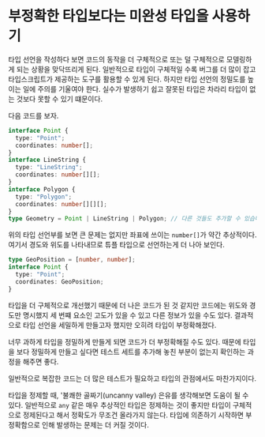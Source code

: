 # 부정확한 타입보다는 미완성 타입을 사용하기

타입 선언을 작성하다 보면 코드의 동작을 더 구체적으로 또는 덜 구체적으로 모델링하게 되는 상황을 맞닥뜨리게 된다. 일반적으로 타입이 구체적일 수록 버그를 더 많이 잡고 타입스크립트가 제공하는 도구를 활용할 수 있게 된다. 하지만 타입 선언의 정밀도를 높이는 일에 주의를 기울여야 한다. 실수가 발생하기 쉽고 잘못된 타입은 차라리 타입이 없는 것보다 못할 수 있기 떄문이다.

다음 코드를 보자.

```ts
interface Point {
  type: "Point";
  coordinates: number[];
}
interface LineString {
  type: "LineString";
  coordinates: number[][];
}
interface Polygon {
  type: "Polygon";
  coordinates: number[][][];
}
type Geometry = Point | LineString | Polygon; // 다른 것들도 추가할 수 있습니다.
```

위의 타입 선언부를 보면 큰 문제는 없지만 좌표에 쓰이는 `number[]`가 약간 추상적이다. 여기서 경도와 위도를 나타내므로 튜플 타입으로 선언하는게 더 나아 보인다.

```ts
type GeoPosition = [number, number];
interface Point {
  type: "Point";
  coordinates: GeoPosition;
}
```

타입을 더 구체적으로 개선했기 때문에 더 나은 코드가 된 것 같지만 코드에는 위도와 경도만 명시했지 세 번쨰 요소인 고도가 있을 수 있고 다른 정보가 있을 수도 있다. 결과적으로 타입 선언을 세밀하게 만들고자 했지만 오히려 타입이 부정확해졌다.

너무 과하게 타입을 정밀하게 만들게 되면 코드가 더 부정확해질 수도 있다. 때문에 타입을 보다 정밀하게 만들고 싶다면 테스트 세트를 추가해 놓친 부분이 없는지 확인하는 과정을 해주면 좋다.

일반적으로 복잡한 코드는 더 많은 테스트가 필요하고 타입의 관점에서도 마찬가지이다.

타입을 정제할 때, '불쾌한 골짜기(uncanny valley) 은유를 생각해보면 도움이 될 수 있다. 일반적으로 `any` 같은 매우 추상적인 타입은 정제하는 것이 좋지만 타입이 구체적으로 정제된다고 해서 정확도가 무조건 올라가지 않는다. 타입에 의존하기 시작하면 부정확함으로 인해 발생하는 문제는 더 커질 것이다.
